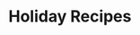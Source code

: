 <!-- 
template: articlesbycategory.html
title: Articles About Food
forCategory: Holiday Recipes
-->

# Holiday Recipes